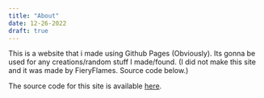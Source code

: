 ```yaml
---
title: "About"
date: 12-26-2022
draft: true
---
```


This is a website that i made using Github Pages (Obviously). Its gonna be used for any creations/random stuff I made/found. (I did not make this site and it was made by FieryFlames. Source code below.)

The source code for this site is available [here](https://github.com/FieryFlames/fieryflames.github.io).

